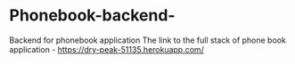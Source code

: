 # Phonebook-backend-
Backend for phonebook application
The link to the full stack of phone book application - https://dry-peak-51135.herokuapp.com/
